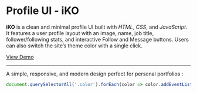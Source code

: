 # Profile UI - iKO

**iKO** is a clean and minimal profile UI built with *HTML*, *CSS*, and *JavaScript*. It features a user profile layout with an image, name, job title, follower/following stats, and interactive Follow and Message buttons. Users can also switch the site’s theme color with a single click.

[View Demo](https://developer-iko-mike.github.io/profile)

---

A simple, responsive, and modern design perfect for personal portfolios :

```js
document.querySelectorAll('.color').forEach(color => color.addEventListener("click", e => document.documentElement.style.setProperty("--main", e.target.dataset.color)));
```